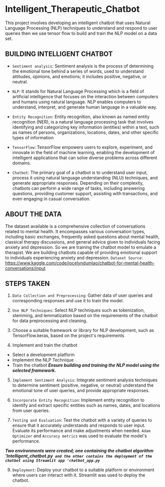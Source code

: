 # Intelligent_Therapeutic_Chatbot
This project involves developing an intelligent chatbot that uses Natural Language Processing (NLP) techniques to understand and respond to user queries then we use tensor flow to build and train the NLP model on a data set. 

## BUILDING INTELLIGENT CHATBOT

- `Sentiment analysis`: Sentiment analysis is the process of determining the emotional tone behind a series of words, used to understand attitudes, opinions, and emotions; it includes positive, negative, or neutral. 

- `NLP`: It stands for Natural Language Processing which is a field of artificial intelligence that focuses on the interaction between computers and humans using natural language. NLP enables computers to understand, interpret, and generate human language in a valuable way. 

- `Entity Recognition`: Entity recognition, also known as named entity recognition (NER), is a natural language processing task that involves identifying and categorizing key information (entities) within a text, such as names of persons, organizations, locations, dates, and other specific types of information

- `TensorFlow`: TensorFlow empowers users to explore, experiment, and innovate in the field of machine learning, enabling the development of intelligent applications that can solve diverse problems across different domains.

- `Chatbot`: The primary goal of a chatbot is to understand user input, process it using natural language understanding (NLU) techniques, and generate appropriate responses. Depending on their complexity, chatbots can perform a wide range of tasks, including answering questions, providing customer support, assisting with transactions, and even engaging in casual conversation.

## ABOUT THE DATA
The dataset available is a comprehensive collection of conversations related to mental health. It encompasses various conversation types, including basic exchanges, frequently asked questions about mental health, classical therapy discussions, and general advice given to individuals facing anxiety and depression.
So we are training the chatbot model to emulate a therapist. We are building chatbots capable of providing emotional support to individuals experiencing anxiety and depression. 
`Dataset Source`: https://www.kaggle.com/code/jocelyndumlao/chatbot-for-mental-health-conversations/input

STEPS TAKEN
---

1. `Data Collection and Preprocessing`: Gather data of user queries and corresponding responses and use it to train the model.

2. `Use NLP Techniques`: Select NLP techniques such as tokenization, stemming, and lemmatization based on the requirements of the chatbot for data preprocessing and cleaning.

3. Choose a suitable framework or library for NLP development, such as TensorFlow.keras, based on the project's requirements

4. Implement and train the chatbot
- Select a development platform
- Implement the NLP Technique
- Train the chatbot
***Ensure building and training the NLP model using the selected framework.***

5. `Implement Sentiment Analysis`: Integrate sentiment analysis techniques to determine sentiment (positive, negative, or neutral) understand the emotional tone of user queries, and provide appropriate responses.

6. `Incorporate Entity Recognition`: Implement entity recognition to identify and extract specific entities such as names, dates, and locations from user queries.

7. `Testing and Evaluation`: Test the chatbot with a variety of queries to ensure that it accurately understands and responds to user input. Evaluate its performance and make adjustments when needed. `Adam Optimizer` and `Accuracy metrics` was used to evaluate the model's performance.

***Two environments were created; one containing the chatbot algorithm 'Intelligent_chatbot.py` and the other contains the deployment of the chatbot using Streamlit app 'chatbot_app.py`***

9. `Deployment`: Deploy your chatbot to a suitable platform or environment where users can interact with it. Streamlit was used to deploy the chatbot. 
